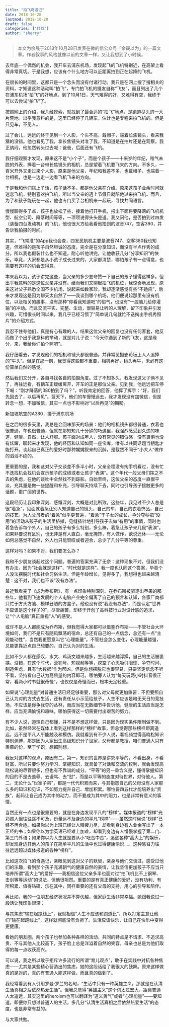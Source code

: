 ```yaml
---
title: "拍飞奇遇记" 
date: 2018-10-28
lastmod: 2018-10-28
draft: false
categories: ["转载"]
author: "sherry"
---
```

> 本文为余晟于2018年10月28日发表在微的信公众号「余晟以为」的一篇文章。作者叙事的风格就像以前的文章一样，又让我想到了小时候。

去年底一个偶然的机会，我开车去浦东机场，发现起飞的飞机特别近，在高架上看得非常真切。于是我想，应该有个什么地方可以近距离拍到正在起降的飞机。

在很长的时间里，这都只是一个念头而没有付诸行动。我只是在网上搜了搜相关的资料，才知道这种活动叫“拍飞”，专门拍飞机的摄友自称“飞友”，而且列出了几个在浦东机场“拍飞”的好地点。到了10月1日，天气难得的好，又难得有空，我终于可以去尝试“拍飞”了。

<!--more-->

按照网上的介绍，我几经摸索，就找到了最合适的“拍飞”地点，是跑道尽头的一大片荒地。出乎我意料的是，这里已经停了几辆车，估计也是专程来拍飞机的。但是只见车，不见人。

过了会儿，远远的终于见到一个人影，个头不高，戴帽子，端着长焦镜头，看来我猜的没错。他也看见了我，拿长焦镜头对准了我，不知道是在拍片还是在观察。我正纳闷，他忽然转头过去喊：爸爸，后面还有飞机。

我仔细观察才发现，原来这不是“小个子”，而是个孩子——十来岁的年纪，稚气未脱的外表，捧着一台带长焦镜头的相机，总是望着飞机要飞来的方向。不多久，一百米开外又走过来个人影，原来是他父亲，年纪和我差不多，也戴帽子，也端着一台相机，也是一边走一边看飞机飞来的方向。

于是我和他们搭上了话，孩子话不多，都是他父亲在介绍。原来这孩子业余时间就迷恋飞机，特别喜欢拍飞机，所以当父亲的遇上节假日就陪他过来拍飞机。而且，为了和孩子能玩在一起，他也专门买了台相机来一起玩，寻找共同语言。

慢慢聊得多了点，孩子也放松了些，接着他打开手机，报出下面将要降落的飞机机型、航空公司、降落时间等等，一项项说得头头是道。我又问他，是否拍到过四发（装备四台发动机）的飞机，他也很大方给我看他拍到的波音747，空客380，并告诉我拍摄的时间。

其实，“飞常准”的App我也会查，四发民航机主要是波音747、空客380我也知道，但难得的是孩子自然坦诚的态度，完全是在分享知识，而没有半点作秀的成分。所以我也假装什么也不知道，耐心听他讲完，让他收获几分“分享知识”的快乐。毕竟，大家都是从小孩子成长过来的，大家都清楚，哪怕孩子有一点得意，也需要有这样的机会去得意。

本来我以为，孩子讲完这些，当父亲的多少要夸赞一下自己的孩子懂得这样多。但出乎我意料的是这位父亲并没有。继而我们又聊起拍飞的机位，我惊奇地发现，原来这对父子熟悉全国不少机场，说起来如数家珍。我却逐渐感觉有些“不适应”，后来才发现这是因为聊天太自然了——我谈到哪个机场，他们便说起那里有没有机位，以及相关的趣事，没有那种“你看我知道吧”的俗气，也没有“一股脑儿给你灌输”的冲动。而且交流平实、完整、生动，很容易让听的人理解，留下印象并引发兴趣，可惜很长时间以来，我几乎已经习惯了“简单说几句就忙不迭掏出手机秀照片”的介绍方式。

我忍不住夸他们，真是有心有趣的人。结果这位父亲的回复也没有任何客套，他反而做了个出乎我意料的举动，就是对儿子说：“今天你遇到了新的飞友，这是缘分，来，我给你们拍个照吧”。

我仔细看去，才发现他们的相机和镜头都很普通，并非常见摄影论坛上人人追捧的“牛头”。但是在那一刻，我觉得这些都不重要，相机再好，镜头再牛，未必有这份简单自然的感觉。

然后我们又分开，各自寻找各自的拍摄角度。过了不知多久，我发现这父子俩不见了，再往远看，有辆车正缓缓离开，开车的正是那位父亲。见到我，他远远把车停下喊：“刚才降落的380拍到了吗？”，听我肯定的回答，他挥了挥手：“好，我们先回去了，以后再见”。蓝天下，他们的车慢慢远去，我才发现没有加微信，但是转念一想，不加微信，其实一点也不影响对“以后再见”的期盼。

新加坡航空的A380，摄于浦东机场

在之后的很多天里，我总是会回味那天的场景：他们的相机镜头都很普通，衣着也很普通，车也很普通，但就在那短短几十分钟的巧遇里，我强烈感受到久违的味道，健康、自然、让人舒服。孩子面对成年人，没有常见的错位感，没有畏惧也没有炫耀，聊起来才发现，他的经历和认知如同一座宝库，唯有以共同话题当钥匙才能打开。谈起自己真正的爱好时那种娓娓叙来的沉醉，是截然不同于“小大人”做作的滔滔不绝的。

更重要的是，我和这对父子交谈差不多半小时，父亲全程没有掏手机看过，没有忙不迭找机会找机会宣示孩子的成绩或者让孩子“表演”。这个年代一般父母们挥之不去的焦虑，在他的谈吐中全然找不到踪影。自始至终，这位父亲的态度一直很平淡，充其量是做一些提醒和补充，引导聊天持续下去，同时也引导孩子接触更多的话题，更广阔的世界。

这段经历让我印象深刻、感慨深刻，大概是对比所致。这些年，我见过不少人总是很“着急”，见面就着急让别人知道自己的镜头，自己的车，自己的衣着饰品，自己的技艺。为人父母者的“着急”似乎更普遍，“着急”于子女的成长，争分夺秒把“没用”的活动从孩子的生活里挤掉，见缝插针地引导孩子去做“有用”的事情，同时也着急告诉每个外人，自己的孩子有多么特别，多么棒，着急让孩子来几段“表演”。如果非要说有区别，也无非是有人直白，毫无掩饰，有人做作，欲说还休——无论如何总感觉不自然，外人也只能赞叹或者迎合，总少了几分平等的尊重。

这样对吗？如果不对，我们要怎么办？

我和不少朋友谈起过这个问题。普遍的答案充满了无奈：这种现象不对，但我们没有办法，因为“社会就是这样”，“时代就是这样”。我一度也认同这个答案，毕竟个人没法摆脱时代和社会习俗生活。但是年龄增长，见得多了，我想得也越来越清楚：这不对，我们也不该“没有办法”。

最近我看完了《成为乔布斯》，有一点印象特别深刻。在乔布斯被驱逐出苹果的那些年，他看到飞速发展的个人电脑产业完全偏离了自己的预言和认知，各家厂商都只忙于方头方脑、模样丑陋的方盒子。他也没有说“我没有办法”，而是认定“世界不应该是这个样子的”，尽管痛苦，却终于开创了高科技行业对设计感的追求，让“个人电脑”真正重视“人”的感受。

或许不是人人都能成为乔布斯，但我觉得大家都可以借鉴乔布斯——不管社会大环境如何，我们不是只有随风飘荡的宿命，总还有自己的一点信念，总还有一点“主观能动性”，当然我更愿意叫它“心理能量”。不管社会怎么变化，心理能量越强，总能更靠近点自己想要的，自己认为对的生活。

比如不少人都在感叹，水文、鸡汤文越来越多，生活越来越浮躁，自己的生活被裹挟。没错，在这个时代，营销号、短视频等等，挖空了心思吸引眼球、争夺时间、制造焦虑，且有“大数据”作为帮凶。但是你想摆脱它也很容易，只要坚定信念不听不看，坚持看自己认为高质量的内容即可。哪怕旁人认为“每天玩两小时抖音很正常，看两小时书就很奇怪”，也仅仅是奇怪而已，根本无足轻重。

如果说“心理能量”对普通生活已经足够重要，那么对父母就更加重要：不但要照自己认为对的方式去生活，还有责任从小示范给孩子，人生不应该是暗无天日的竞技场，不应该是你争我夺的丛林，而应当在无数细节中告诉他，健康的生活应当是怎样，应当充满愉悦和趣味，哪怕获得这一切需要付出艰苦的努力。

有不少人说，道理自己都懂，并不是不想这样做，只是因为现实条件限制做不到。比如，虽然经常在媒体上看到这样那样的“榜样”故事，但总觉得那些榜样距离遥远，远不是平凡人所能触及和模仿。我就看到有不少人说，看视频觉得高晓松知识特别渊博，那是因为人家出生高级知识分子世家，父母都是教授，咱们普通人只有羡慕的份，至于学识，想都别想。

我反对这样的观点，原因有二。第一，知识的世界是讲究平等的，不看出身，不看财富，所以只要你努力学习、掌握知识，就具备了对话和交流的权利，就会发现高晓松说的尽管很多，但也有不靠谱的成分。“平等”的另一重含义是，懂得掌握知识的目的不是去羞辱、去谩骂、去“怼”，而是以平等的态度对待世界，对待他人。第二，无论什么“世家子弟”，都是一代代积累而来，与其抱怨自己的父母没有人家那么多的知识和见识，不如努力提升自己、增加积累。哪怕要四五代才能培养出“贵族”，起码让自己成为其中的动力，而不要成为其中的阻力，也是非常有意义的事情。

当然还有一点也是很重要的，就是在身边发现平凡的“榜样”。媒体报道的“榜样”光彩照人但往往遥不可及，份量远不及身边的平凡“榜样”——虽然这时候说“榜样”已经不再合适。如果你以为上班已经让人精疲力尽，却看到身边有人业余写出了一本正经的书；如果你以为学英语已经难上加难，却看到身边有人慢慢掌握了第二门、第三门外语；如果你以为人生就是要从小“吃苦中苦”，追逐各种“高大上”的娱乐，却发现身边其他人的孩子在简单平凡的生活中也过得健康愉悦…… 这种感召力往往远远超过媒体报道的各种“榜样”。

比如这次拍飞的奇遇记，亲眼见到这对父子的默契，亲身与他们交谈过，感受过他们的乐趣，看到那个孩子充满朝气的健康自然的表情，让我坚信更加孩子不应当只培养所谓“高大上”的爱好——我相信这位父亲多半也面对过“拍飞机比不上钢琴、击剑等等运动”的说法，但他很坦然。重要的是有真正健康的爱好，没有功利、有所积累、值得钻研、乐在其中，同样重要的还有父母的支持，用心的引导和陪伴。

再比如，我的一位朋友经济状况并不算优越，但家庭生活非常幸福。她跟我说过一段话让我印象很深：

与其焦虑“输在起跑线上”，我就相信“人生不应该和跑道比”，所以打定主意让他们“输在起跑线上”，这样就彻底没有负担了。生活应该快乐，让自己在快乐中变得更健康。

看她的朋友圈，两个孩子也参加各种各样的活动，共同的特点是不请求、不追求高贵、不与其他人比较高下，孩子脸上总是洋溢着自然的笑容，母亲也总是为他们取得的每一点收获高兴。

可以说，我之所以敢于拒斥许多流行的所谓“育儿观点”，敢于在实践中对抗各种焦虑——尤其是某些精心营造出的焦虑，她的这段话给了我很大的鼓舞。原来这样做真的是对的，真的有普通人能这样做，而且真的做到了。

我经常看到有人引用罗曼·罗兰的名句，“生活中只有一种英雄主义，那就是在认清生活真相之后依然热爱生活”。但我总觉得“英雄主义”这个词太过宏大，距离普通人太遥远，其实这里的heroism也可以翻译为“道义勇气”或者“心理能量”——要知道，即便你只想过普通人的生活，多几分“认清生活真相之后依然热爱生活”的态度，也是非常有益的。

与大家共勉。